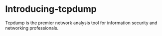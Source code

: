 # Introducing-tcpdump
Tcpdump is the premier network analysis tool for information security and networking professionals.
